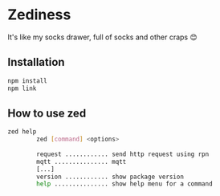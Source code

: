 # Zediness
It's like my socks drawer, full of socks and other craps :blush:

## Installation 
```bash
npm install
npm link
```

## How to use zed
```bash
zed help
        zed [command] <options>
    
        request ............ send http request using rpn
        mqtt ............... mqtt
        [...]
        version ............ show package version
        help ............... show help menu for a command
``` 
